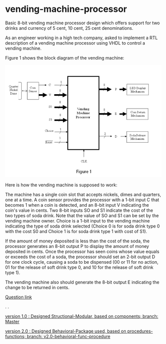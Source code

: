 # vending-machine-processor



Basic 8-bit vending machine processor design which offers support for two drinks and currency of 5 cent, 10 cent, 25 cent denominations.

As an engineer working in a high tech company, asked to implement a RTL description of a vending machine processor using VHDL to control a vending machine. 

Figure 1 shows the block diagram of the vending machine:


![Figure 1](https://raw.githubusercontent.com/MohammadNiknam17/vending_machine_processor/master/Block%20Diagram.jpg)


Here is how the vending machine is supposed to work: 

The machine has a single coin slot that accepts nickels, dimes and quarters, one at a time. A coin sensor provides the processor with a 1-bit input C that becomes 1 when a coin is detected, and an 8-bit input V indicating the coin's value in cents. Two 8-bit inputs SO and S1 indicate the cost of the two types of soda drink. Note that the value of SO and S1 can be set by the vending machine owner. Choice is a 1-bit input to the vending machine indicating the type of soda drink selected (Choice 0 is for soda drink type 0 with the cost S0 and Choice 1 is for soda drink type 1 with cost of S1).

If the amount of money deposited is less than the cost of the soda, the processor generates an 8-bit output P to display the amount of money deposited in cents. Once the processor has seen coins whose value equals or exceeds the cost of a soda, the processor should set an 2-bit output D for one clock cycle, causing a soda to be dispensed (00 or 11 for no action, 01 for the release of soft drink type 0, and 10 for the
release of soft drink type 1).

The vending machine also should generate the 8-bit output E indicating the change to be returned in cents. 

[Question link](https://www.chegg.com/homework-help/questions-and-answers/junior-engineer-working-high-tech-company-asked-implement-rtl-description-vending-machine--q36105103)


.
.

[version 1.0 : Designed Structional-Modular, based on components; branch: Master](https://github.com/MohammadNiknam17/vending_machine_processor)

[version 2.0 : Designed Behavioral-Package used, based on procedures-functions; branch: v2.0-behavioral-func-procedure](https://github.com/MohammadNiknam17/vending_machine_processor/tree/v2.0-behavioral-func-procedure)